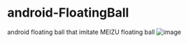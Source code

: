 # android-FloatingBall
android floating ball that imitate MEIZU floating ball
![image](http://img.blog.csdn.net/20150926114954243)
                                                                                         
